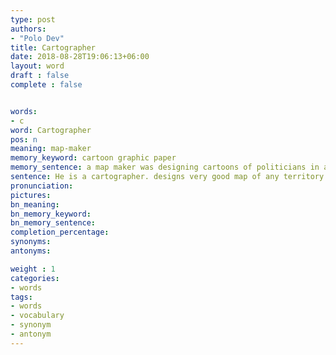 ```yaml
---
type: post
authors:
- "Polo Dev"
title: Cartographer
date: 2018-08-28T19:06:13+06:00
layout: word
draft : false
complete : false


words:
- c
word: Cartographer
pos: n
meaning: map-maker
memory_keyword: cartoon graphic paper
memory_sentence: a map maker was designing cartoons of politicians in a graph paper.
sentence: He is a cartographer. designs very good map of any territory.
pronunciation:
pictures:
bn_meaning:
bn_memory_keyword:
bn_memory_sentence:
completion_percentage:
synonyms:
antonyms:

weight : 1
categories:
- words
tags:
- words
- vocabulary
- synonym
- antonym
---
```

